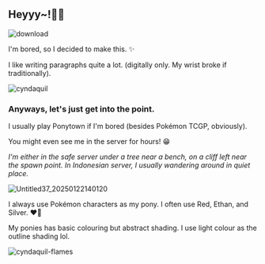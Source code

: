 ## Heyyy~!👋🏼

![download](https://github.com/user-attachments/assets/146cb041-f100-4a1e-9dda-16a8b81d5abc)



I'm bored, so I decided to make this. ✨

I like writing paragraphs quite a lot. (digitally only. My wrist broke if traditionally).

![cyndaquil](https://github.com/user-attachments/assets/1ad4321c-f6ef-4db4-a33f-070a6180a7c2)


### Anyways, let's just get into the point.

I usually play Ponytown if I'm bored (besides Pokémon TCGP, obviously).

You might even see me in the server for hours! 😁

*I'm either in the safe server under a tree near a bench, on a cliff left near the spawn point. In Indonesian server, I usually wandering around in quiet place.* 

![Untitled37_20250122140120](https://github.com/user-attachments/assets/8dba33ac-c2a4-4b12-8982-98bcc35c14a0)

I always use Pokémon characters as my pony. I often use Red, Ethan, and Silver. ❤️💛

My ponies has basic colouring but abstract shading. I use light colour as the outline shading lol.

![cyndaquil-flames](https://github.com/user-attachments/assets/be0c3a2f-91bd-45f6-9da6-03d43f6703c5)
